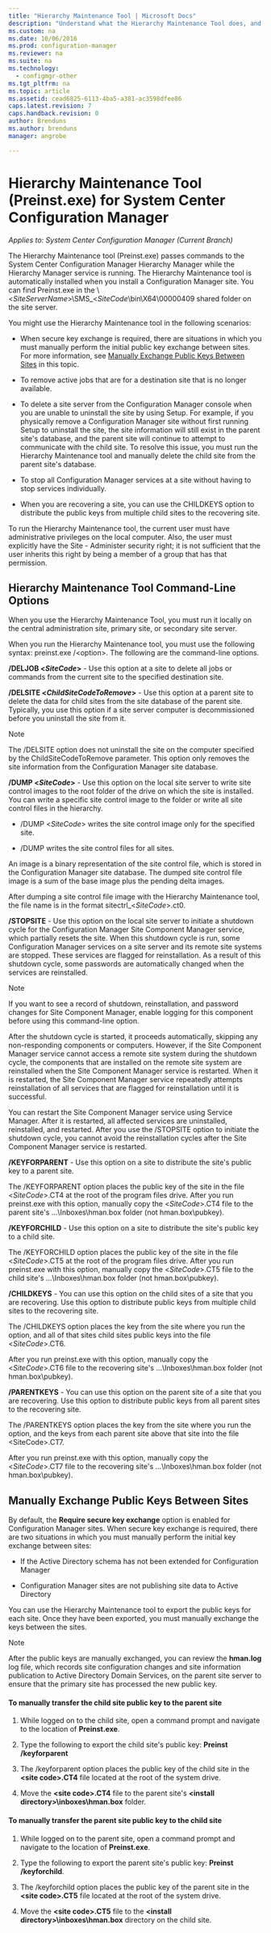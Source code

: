 ```yaml
---
title: "Hierarchy Maintenance Tool | Microsoft Docs"
description: "Understand what the Hierarchy Maintenance Tool does, and why you might use it. Includes command-line options reference."
ms.custom: na
ms.date: 10/06/2016
ms.prod: configuration-manager
ms.reviewer: na
ms.suite: na
ms.technology:
  - configmgr-other
ms.tgt_pltfrm: na
ms.topic: article
ms.assetid: cead6825-6113-4ba5-a381-ac3598dfee86
caps.latest.revision: 7
caps.handback.revision: 0
author: Brendunsms.author: brendunsmanager: angrobe

---
```

# Hierarchy Maintenance Tool (Preinst.exe) for System Center Configuration Manager*Applies to: System Center Configuration Manager (Current Branch)*
The Hierarchy Maintenance tool (Preinst.exe) passes commands to the System Center Configuration Manager Hierarchy Manager while the Hierarchy Manager service is running. The Hierarchy Maintenance tool is automatically installed when you install a Configuration Manager site. You can find Preinst.exe in the \\&lt;*SiteServerName*>\SMS_&lt;*SiteCode*\bin\X64\00000409 shared folder on the site server.  

 You might use the Hierarchy Maintenance tool in the following scenarios:  

-   When secure key exchange is required, there are situations in which you must manually perform the initial public key exchange between sites. For more information, see [Manually Exchange Public Keys Between Sites](#BKMK_ManuallyExchangeKeys) in this topic.  

-   To remove active jobs that are for a destination site that is no longer available.  

-   To delete a site server from the Configuration Manager console when you are unable to uninstall the site by using Setup. For example, if you physically remove a Configuration Manager site without first running Setup to uninstall the site, the site information will still exist in the parent site's database, and the parent site will continue to attempt to communicate with the child site. To resolve this issue, you must run the Hierarchy Maintenance tool and manually delete the child site from the parent site's database.  

-   To stop all Configuration Manager services at a site without having to stop services individually.  

-   When you are recovering a site, you can use the CHILDKEYS option to distribute the public keys from multiple child sites to the recovering site.  

To run the Hierarchy Maintenance tool, the current user must have administrative privileges on the local computer. Also, the user must explicitly have the Site - Administer security right; it is not sufficient that the user inherits this right by being a member of a group that has that permission.  

## Hierarchy Maintenance Tool Command-Line Options  
When you use the Hierarchy Maintenance Tool, you must run it locally on the central administration site, primary site, or secondary site server.  

When you run the Hierarchy Maintenance tool, you must use the following syntax: preinst.exe /&lt;option\>. The following are the command-line options.  

 **/DELJOB &lt;*SiteCode*>** - Use this option at a site to delete all jobs or commands from the current site to the specified destination site.  

 **/DELSITE &lt;*ChildSiteCodeToRemove*>** - Use this option at a parent site to delete the data for child sites from the site database of the parent site. Typically, you use this option if a site server computer is decommissioned before you uninstall the site from it.  

> [!NOTE]  
>  The /DELSITE option does not uninstall the site on the computer specified by the ChildSiteCodeToRemove parameter. This option only removes the site information from the Configuration Manager site database.  

**/DUMP &lt;*SiteCode*>** - Use this option on the local site server to write site control images to the root folder of the drive on which the site is installed. You can write a specific site control image to the folder or write all site control files in the hierarchy.  

-   /DUMP &lt;*SiteCode*> writes the site control image only for the specified site.  

-   /DUMP writes the site control files for all sites.  

An image is a binary representation of the site control file, which is stored in the Configuration Manager site database. The dumped site control file image is a sum of the base image plus the pending delta images.  

After dumping a site control file image with the Hierarchy Maintenance tool, the file name is in the format sitectrl_&lt;*SiteCode*>.ct0.  

**/STOPSITE** - Use this option on the local site server to initiate a shutdown cycle for the Configuration Manager Site Component Manager service, which partially resets the site. When this shutdown cycle is run, some Configuration Manager services on a site server and its remote site systems are stopped. These services are flagged for reinstallation. As a result of this shutdown cycle, some passwords are automatically changed when the services are reinstalled.  

> [!NOTE]  
>  If you want to see a record of shutdown, reinstallation, and password changes for Site Component Manager, enable logging for this component before using this command-line option.  

After the shutdown cycle is started, it proceeds automatically, skipping any non-responding components or computers. However, if the Site Component Manager service cannot access a remote site system during the shutdown cycle, the components that are installed on the remote site system are reinstalled when the Site Component Manager service is restarted. When it is restarted, the Site Component Manager service repeatedly attempts reinstallation of all services that are flagged for reinstallation until it is successful.  

You can restart the Site Component Manager service using Service Manager. After it is restarted, all affected services are uninstalled, reinstalled, and restarted. After you use the /STOPSITE option to initiate the shutdown cycle, you cannot avoid the reinstallation cycles after the Site Component Manager service is restarted.  

**/KEYFORPARENT** - Use this option on a site to distribute the site's public key to a parent site.  

The /KEYFORPARENT option places the public key of the site in the file &lt;*SiteCode*>.CT4 at the root of the program files drive. After you run preinst.exe with this option, manually copy the &lt;*SiteCode*>.CT4 file to the parent site's ...\Inboxes\hman.box folder (not hman.box\pubkey).  

**/KEYFORCHILD** - Use this option on a site to distribute the site's public key to a child site.  

The /KEYFORCHILD option places the public key of the site in the file &lt;*SiteCode*>.CT5 at the root of the program files drive. After you run preinst.exe with this option, manually copy the &lt;*SiteCode*>.CT5 file to the child site's ...\Inboxes\hman.box folder (not hman.box\pubkey).  

**/CHILDKEYS** - You can use this option on the child sites of a site that you are recovering. Use this option to distribute public keys from multiple child sites to the recovering site.  

The /CHILDKEYS option places the key from the site where you run the option, and all of that sites child sites public keys into the file &lt;*SiteCode*>.CT6.  

After you run preinst.exe with this option, manually copy the &lt;*SiteCode*>.CT6 file to the recovering site's ...\Inboxes\hman.box folder (not hman.box\pubkey).  

**/PARENTKEYS** - You can use this option on the parent site of a site that you are recovering. Use this option to distribute public keys from all parent sites to the recovering site.  

The /PARENTKEYS option places the key from the site where you run the option, and the keys from each parent site above that site into the file &lt;SiteCode\>.CT7.  

After you run preinst.exe with this option, manually copy the &lt;*SiteCode*>.CT7 file to the recovering site's ...\Inboxes\hman.box folder (not hman.box\pubkey).  

##  <a name="BKMK_ManuallyExchangeKeys"></a> Manually Exchange Public Keys Between Sites  
By default, the **Require secure key exchange** option is enabled for Configuration Manager sites. When secure key exchange is required, there are two situations in which you must manually perform the initial key exchange between sites:  

-   If the Active Directory schema has not been extended for Configuration Manager  

-   Configuration Manager sites are not publishing site data to Active Directory  

You can use the Hierarchy Maintenance tool to export the public keys for each site. Once they have been exported, you must manually exchange the keys between the sites.  

> [!NOTE]  
>  After the public keys are manually exchanged, you can review the **hman.log** log file, which records site configuration changes and site information publication to Active Directory Domain Services, on the parent site server to ensure that the primary site has processed the new public key.  

#### To manually transfer the child site public key to the parent site  

1.  While logged on to the child site, open a command prompt and navigate to the location of **Preinst.exe**.  

2.  Type the following to export the child site's public key: **Preinst /keyforparent**  

3.  The /keyforparent option places the public key of the child site in the **&lt;site code\>.CT4** file located at the root of the system drive.  

4.  Move the **&lt;site code\>.CT4** file to the parent site's **&lt;install directory\>\inboxes\hman.box** folder.  

#### To manually transfer the parent site public key to the child site  

1.  While logged on to the parent site, open a command prompt and navigate to the location of **Preinst.exe**.  

2.  Type the following to export the parent site's public key: **Preinst /keyforchild**.  

3.  The /keyforchild option places the public key of the parent site in the **&lt;site code\>.CT5** file located at the root of the system drive.  

4.  Move the **&lt;site code\>.CT5** file to the **&lt;install directory\>\inboxes\hman.box** directory on the child site.  
